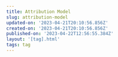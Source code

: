 ```yaml
---
title: Attribution Model
slug: attribution-model
updated-on: '2023-04-21T20:10:56.856Z'
created-on: '2023-04-21T20:10:56.856Z'
published-on: '2023-04-22T12:56:55.384Z'
layout: '[tag].html'
tags: tag
---
```



